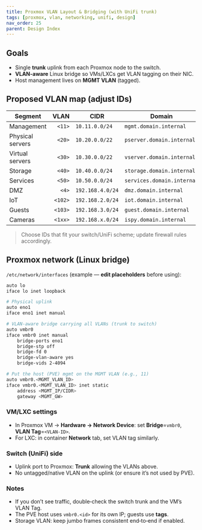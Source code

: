 ```yaml
---
title: Proxmox VLAN Layout & Bridging (with UniFi trunk)
tags: [proxmox, vlan, networking, unifi, design]
nav_order: 25
parent: Design Index
---
```


## Goals
- Single **trunk** uplink from each Proxmox node to the switch.
- **VLAN-aware** Linux bridge so VMs/LXCs get VLAN tagging on their NIC.
- Host management lives on **MGMT VLAN** (tagged).

## Proposed VLAN map (adjust IDs)
| Segment | VLAN | CIDR | Domain |
|---|---:|---|---|
| Management | `<11>` | `10.11.0.0/24` | `mgmt.domain.internal` |
| Physical servers | `<20>` | `10.20.0.0/22` | `pserver.domain.internal` |
| Virtual servers | `<30>` | `10.30.0.0/22` | `vserver.domain.internal` |
| Storage | `<40>` | `10.40.0.0/24` | `storage.domain.internal` |
| Services | `<50>` | `10.50.0.0/24` | `services.domain.internal` |
| DMZ | `<4>` | `192.168.4.0/24` | `dmz.domain.internal` |
| IoT | `<102>` | `192.168.2.0/24` | `iot.domain.internal` |
| Guests | `<103>` | `192.168.3.0/24` | `guest.domain.internal` |
| Cameras | `<1xx>` | `192.168.x.0/24` | `ispy.domain.internal` |

> Choose IDs that fit your switch/UniFi scheme; update firewall rules accordingly.

## Proxmox network (Linux bridge)
`/etc/network/interfaces` (example — **edit placeholders** before using):

```bash
auto lo
iface lo inet loopback

# Physical uplink
auto eno1
iface eno1 inet manual

# VLAN-aware bridge carrying all VLANs (trunk to switch)
auto vmbr0
iface vmbr0 inet manual
    bridge-ports eno1
    bridge-stp off
    bridge-fd 0
    bridge-vlan-aware yes
    bridge-vids 2-4094

# Put the host (PVE) mgmt on the MGMT VLAN (e.g., 11)
auto vmbr0.<MGMT_VLAN_ID>
iface vmbr0.<MGMT_VLAN_ID> inet static
    address <MGMT_IP/CIDR>
    gateway <MGMT_GW>
```

### VM/LXC settings
- In Proxmox VM → **Hardware → Network Device**: set **Bridge**=`vmbr0`, **VLAN Tag**=`<VLAN-ID>`.
- For LXC: in container **Network** tab, set VLAN tag similarly.

### Switch (UniFi) side
- Uplink port to Proxmox: **Trunk** allowing the VLANs above.  
- No untagged/native VLAN on the uplink (or ensure it’s not used by PVE).

### Notes
- If you don’t see traffic, double‑check the switch trunk and the VM’s VLAN Tag.  
- The PVE host uses `vmbr0.<id>` for its own IP; guests use **tags**.  
- Storage VLAN: keep jumbo frames consistent end‑to‑end if enabled.

